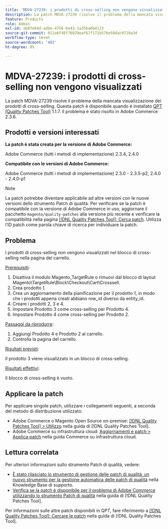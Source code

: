 ```yaml
---
title: 'MDVA-27239: i prodotti di cross-selling non vengono visualizzati'
description: La patch MDVA-27239 risolve il problema della mancata visualizzazione dei prodotti di cross-selling. Questa patch è disponibile quando è installato [Quality Patches Tool (QPT)](https://experienceleague.adobe.com/en/docs/commerce-operations/tools/quality-patches-tool/quality-patches-tool-to-self-serve-quality-patches) 1.1.7. Il problema è stato risolto in Adobe Commerce 2.3.6.
feature: Products
role: Admin
exl-id: ab8fe64d-adbe-4756-be43-1a35ba6b4123
source-git-commit: 011a6f46f76029eaf67f172b576e58dac9710a3d
workflow-type: tm+mt
source-wordcount: '402'
ht-degree: 0%

---
```


# MDVA-27239: i prodotti di cross-selling non vengono visualizzati

La patch MDVA-27239 risolve il problema della mancata visualizzazione dei prodotti di cross-selling. Questa patch è disponibile quando è installato [QPT (Quality Patches Tool)](https://experienceleague.adobe.com/en/docs/commerce-operations/tools/quality-patches-tool/quality-patches-tool-to-self-serve-quality-patches) 1.1.7. Il problema è stato risolto in Adobe Commerce 2.3.6.

## Prodotti e versioni interessati

**La patch è stata creata per la versione di Adobe Commerce:**

Adobe Commerce (tutti i metodi di implementazione) 2.3.4, 2.4.0

**Compatibile con le versioni di Adobe Commerce:**

Adobe Commerce (tutti i metodi di implementazione) 2.3.0 - 2.3.5-p2, 2.4.0 - 2.4.0-p1

>[!NOTE]
>
>La patch potrebbe diventare applicabile ad altre versioni con le nuove versioni dello strumento Patch di qualità. Per verificare se la patch è compatibile con la versione di Adobe Commerce in uso, aggiornare il pacchetto `magento/quality-patches` alla versione più recente e verificare la compatibilità nella pagina [[!DNL Quality Patches Tool]: Cerca patch](https://experienceleague.adobe.com/en/docs/commerce-operations/tools/quality-patches-tool/quality-patches-tool-to-self-serve-quality-patches). Utilizza l’ID patch come parola chiave di ricerca per individuare la patch.

## Problema

I prodotti di cross-selling non vengono visualizzati nel blocco di cross-selling nella pagina del carrello.

<u>Prerequisiti</u>:

1. Disattiva il modulo Magento_TargetRule o rimuovi dal blocco di layout Magento\TargetRule\Block\Checkout\Cart\Crosssell.
1. Crea prodotto 1.
1. Crea un aggiornamento della pianificazione per il prodotto 1, in modo che i prodotti appena creati abbiano row_id diverso da entity_id.
1. Creare i prodotti 2, 3 e 4.
1. Impostare Prodotto 3 come cross-selling per Prodotto 4.
1. Impostare Prodotto 4 come cross-selling per Prodotto 2.

<u>Passaggi da riprodurre</u>:

1. Aggiungi Prodotto 4 e Prodotto 2 al carrello.
1. Controlla la pagina del carrello.

<u>Risultati previsti</u>:

Il prodotto 3 viene visualizzato in un blocco di cross-selling.

<u>Risultati effettivi</u>:

Il blocco di cross-selling è vuoto.

## Applicare la patch

Per applicare singole patch, utilizzare i collegamenti seguenti, a seconda del metodo di distribuzione utilizzato:

* Adobe Commerce o Magento Open Source on-premise: [[!DNL Quality Patches Tool] > Utilizzo](/help/tools/quality-patches-tool/usage.md) nella guida di [!DNL Quality Patches Tool].
* Adobe Commerce su infrastruttura cloud: [Aggiornamenti e patch > Applica patch](https://experienceleague.adobe.com/docs/commerce-cloud-service/user-guide/develop/upgrade/apply-patches.html) nella guida Commerce su infrastruttura cloud.

## Lettura correlata

Per ulteriori informazioni sullo strumento Patch di qualità, vedere:

* [È stato rilasciato lo strumento di gestione delle patch di qualità: un nuovo strumento per la gestione automatica delle patch di qualità](https://experienceleague.adobe.com/en/docs/commerce-operations/tools/quality-patches-tool/quality-patches-tool-to-self-serve-quality-patches) nella Knowledge Base di supporto.
* [Verifica se la patch è disponibile per il problema di Adobe Commerce utilizzando lo strumento Patch di qualità](/help/tools/quality-patches-tool/patches-available-in-qpt/check-patch-for-magento-issue-with-magento-quality-patches.md) nella guida di [!DNL Quality Patches Tool].

Per informazioni sulle altre patch disponibili in QPT, fare riferimento a [[!DNL Quality Patches Tool]: Cercare le patch](https://experienceleague.adobe.com/tools/commerce-quality-patches/index.html) nella guida di [!DNL Quality Patches Tool].
